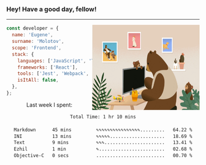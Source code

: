 ### Hey! Have a good day, fellow!
---
<img align='right' alt='GIF' vertical-align='center' src='./src/giphy.gif' width='280px' height='222px'/>

```javascript
const developer = {
  name: 'Eugene',
  surname: 'Molotov',
  scope: 'Frontend',
  stack: {
    languages: ['JavaScript', 'TypeScript'],
    frameworks: ['React'],
    tools: ['Jest', 'Webpack', 'Sass'],
    isItAll: false,
  },
};
```
<p align="center">
  Last week I spent:
</p>
<div align="center">
<!--START_SECTION:waka-->

```txt
Total Time: 1 hr 10 mins

Markdown      45 mins         ✎✎✎✎✎✎✎✎✎✎✎✎✎✎✎✎.........   64.22 %
INI           13 mins         ✎✎✎✎✎....................   18.69 %
Text          9 mins          ✎✎✎......................   13.41 %
Ezhil         1 min           ✎........................   02.68 %
Objective-C   0 secs          .........................   00.70 %
```

<!--END_SECTION:waka-->

